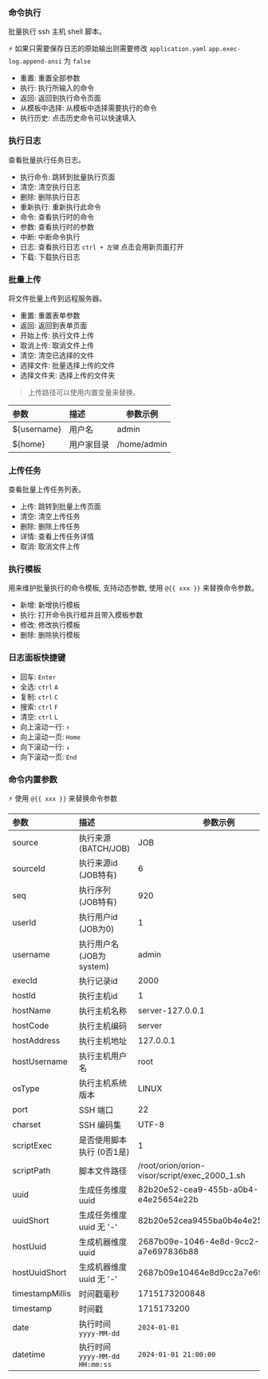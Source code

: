### 命令执行

批量执行 ssh 主机 shell 脚本。

⚡ 如果只需要保存日志的原始输出则需要修改 `application.yaml` `app.exec-log.append-ansi` 为 `false`

* 重置: 重置全部参数
* 执行: 执行所输入的命令
* 返回: 返回到执行命令页面
* 从模板中选择: 从模板中选择需要执行的命令
* 执行历史: 点击历史命令可以快速填入

### 执行日志

查看批量执行任务日志。

* 执行命令: 跳转到批量执行页面
* 清空: 清空执行日志
* 删除: 删除执行日志
* 重新执行: 重新执行此命令
* 命令: 查看执行时的命令
* 参数: 查看执行时的参数
* 中断: 中断命令执行
* 日志: 查看执行日志 `ctrl + 左键` 点击会用新页面打开
* 下载: 下载执行日志

### 批量上传

将文件批量上传到远程服务器。

* 重置: 重置表单参数
* 返回: 返回到表单页面
* 开始上传: 执行文件上传
* 取消上传: 取消文件上传
* 清空: 清空已选择的文件
* 选择文件: 批量选择上传的文件
* 选择文件夹: 选择上传的文件夹

> 上传路径可以使用内置变量来替换。

| 参数          | 描述    | 参数示例        |
|:------------|:------|-------------|
| ${username} | 用户名   | admin       |
| ${home}     | 用户家目录 | /home/admin |

### 上传任务

查看批量上传任务列表。

* 上传: 跳转到批量上传页面
* 清空: 清空上传任务
* 删除: 删除上传任务
* 详情: 查看上传任务详情
* 取消: 取消文件上传

### 执行模板

用来维护批量执行的命令模板, 支持动态参数, 使用 `@{{ xxx }}` 来替换命令参数。

* 新增: 新增执行模板
* 执行: 打开命令执行框并且带入模板参数
* 修改: 修改执行模板
* 删除: 删除执行模板

### 日志面板快捷键

* 回车: `Enter`
* 全选: `ctrl` `A`
* 复制: `ctrl` `C`
* 搜索: `ctrl` `F`
* 清空: `ctrl` `L`
* 向上滚动一行: `↑`
* 向上滚动一页: `Home`
* 向下滚动一行: `↓`
* 向下滚动一页: `End`

### 命令内置参数

⚡ 使用 `@{{ xxx }}` 来替换命令参数

| 参数              | 描述                         | 参数示例                                          |
|:----------------|:---------------------------|-----------------------------------------------|
| source          | 执行来源 (BATCH/JOB)           | JOB                                           |
| sourceId        | 执行来源id (JOB特有)             | 6                                             |
| seq             | 执行序列 (JOB特有)               | 920                                           |
| userId          | 执行用户id (JOB为0)             | 1                                             |
| username        | 执行用户名 (JOB为system)         | admin                                         |
| execId          | 执行记录id                     | 2000                                          |
| hostId          | 执行主机id                     | 1                                             | 
| hostName        | 执行主机名称                     | server-127.0.0.1                              |
| hostCode        | 执行主机编码                     | server                                        |
| hostAddress     | 执行主机地址                     | 127.0.0.1                                     |
| hostUsername    | 执行主机用户名                    | root                                          |
| osType          | 执行主机系统版本                   | LINUX                                         |
| port            | SSH 端口                     | 22                                            |
| charset         | SSH 编码集                    | UTF-8                                         |
| scriptExec      | 是否使用脚本执行 (0否1是)            | 1                                             |
| scriptPath      | 脚本文件路径                     | /root/orion/orion-visor/script/exec_2000_1.sh |
| uuid            | 生成任务维度 uuid                | 82b20e52-cea9-455b-a0b4-e4e25654e22b          |
| uuidShort       | 生成任务维度 uuid 无 '-'          | 82b20e52cea9455ba0b4e4e25654e22b              |
| hostUuid        | 生成机器维度 uuid                | 2687b09e-1046-4e8d-9cc2-a7e697836b88          |
| hostUuidShort   | 生成机器维度 uuid 无 '-'          | 2687b09e10464e8d9cc2a7e697836b88              |
| timestampMillis | 时间戳毫秒                      | 1715173200848                                 |
| timestamp       | 时间戳                        | 1715173200                                    |
| date            | 执行时间 `yyyy-MM-dd`          | `2024-01-01`                                  |
| datetime        | 执行时间 `yyyy-MM-dd HH:mm:ss` | `2024-01-01 21:00:00`                         |
